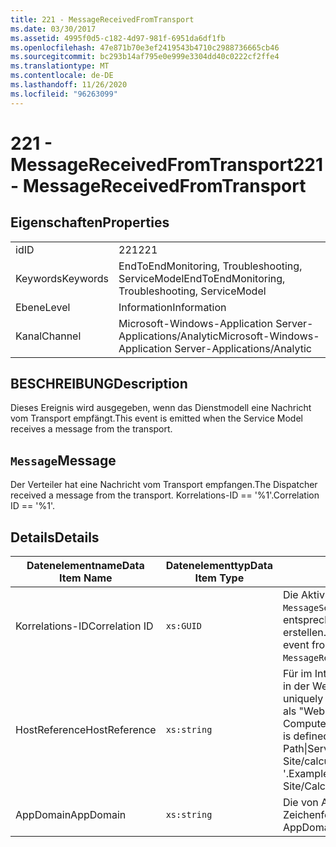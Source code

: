 ```yaml
---
title: 221 - MessageReceivedFromTransport
ms.date: 03/30/2017
ms.assetid: 4995f0d5-c182-4d97-981f-6951da6df1fb
ms.openlocfilehash: 47e871b70e3ef2419543b4710c2988736665cb46
ms.sourcegitcommit: bc293b14af795e0e999e3304dd40c0222cf2ffe4
ms.translationtype: MT
ms.contentlocale: de-DE
ms.lasthandoff: 11/26/2020
ms.locfileid: "96263099"
---
```

# <a name="221---messagereceivedfromtransport"></a><span data-ttu-id="8c327-102">221 - MessageReceivedFromTransport</span><span class="sxs-lookup"><span data-stu-id="8c327-102">221 - MessageReceivedFromTransport</span></span>

## <a name="properties"></a><span data-ttu-id="8c327-103">Eigenschaften</span><span class="sxs-lookup"><span data-stu-id="8c327-103">Properties</span></span>  
  
|||  
|-|-|  
|<span data-ttu-id="8c327-104">id</span><span class="sxs-lookup"><span data-stu-id="8c327-104">ID</span></span>|<span data-ttu-id="8c327-105">221</span><span class="sxs-lookup"><span data-stu-id="8c327-105">221</span></span>|  
|<span data-ttu-id="8c327-106">Keywords</span><span class="sxs-lookup"><span data-stu-id="8c327-106">Keywords</span></span>|<span data-ttu-id="8c327-107">EndToEndMonitoring, Troubleshooting, ServiceModel</span><span class="sxs-lookup"><span data-stu-id="8c327-107">EndToEndMonitoring, Troubleshooting, ServiceModel</span></span>|  
|<span data-ttu-id="8c327-108">Ebene</span><span class="sxs-lookup"><span data-stu-id="8c327-108">Level</span></span>|<span data-ttu-id="8c327-109">Information</span><span class="sxs-lookup"><span data-stu-id="8c327-109">Information</span></span>|  
|<span data-ttu-id="8c327-110">Kanal</span><span class="sxs-lookup"><span data-stu-id="8c327-110">Channel</span></span>|<span data-ttu-id="8c327-111">Microsoft-Windows-Application Server-Applications/Analytic</span><span class="sxs-lookup"><span data-stu-id="8c327-111">Microsoft-Windows-Application Server-Applications/Analytic</span></span>|  
  
## <a name="description"></a><span data-ttu-id="8c327-112">BESCHREIBUNG</span><span class="sxs-lookup"><span data-stu-id="8c327-112">Description</span></span>  

 <span data-ttu-id="8c327-113">Dieses Ereignis wird ausgegeben, wenn das Dienstmodell eine Nachricht vom Transport empfängt.</span><span class="sxs-lookup"><span data-stu-id="8c327-113">This event is emitted when the Service Model receives a message from the transport.</span></span>  
  
## <a name="message"></a><span data-ttu-id="8c327-114">`Message`</span><span class="sxs-lookup"><span data-stu-id="8c327-114">Message</span></span>  

 <span data-ttu-id="8c327-115">Der Verteiler hat eine Nachricht vom Transport empfangen.</span><span class="sxs-lookup"><span data-stu-id="8c327-115">The Dispatcher received a message from the transport.</span></span> <span data-ttu-id="8c327-116">Korrelations-ID == '%1'.</span><span class="sxs-lookup"><span data-stu-id="8c327-116">Correlation ID == '%1'.</span></span>  
  
## <a name="details"></a><span data-ttu-id="8c327-117">Details</span><span class="sxs-lookup"><span data-stu-id="8c327-117">Details</span></span>  
  
|<span data-ttu-id="8c327-118">Datenelementname</span><span class="sxs-lookup"><span data-stu-id="8c327-118">Data Item Name</span></span>|<span data-ttu-id="8c327-119">Datenelementtyp</span><span class="sxs-lookup"><span data-stu-id="8c327-119">Data Item Type</span></span>|<span data-ttu-id="8c327-120">BESCHREIBUNG</span><span class="sxs-lookup"><span data-stu-id="8c327-120">Description</span></span>|  
|--------------------|--------------------|-----------------|  
|<span data-ttu-id="8c327-121">Korrelations-ID</span><span class="sxs-lookup"><span data-stu-id="8c327-121">Correlation ID</span></span>|`xs:GUID`|<span data-ttu-id="8c327-122">Die Aktivitäts-ID, die verwendet wurde, um für ein `MessageSentToTransport`-Ereignis eine Korrelation zum entsprechenden `MessageReceivedFromTransport`-Objekt zu erstellen.</span><span class="sxs-lookup"><span data-stu-id="8c327-122">The activity ID used to correlate a `MessageSentToTransport` event from a service or client to its corresponding `MessageReceivedFromTransport` on the other end.</span></span>|  
|<span data-ttu-id="8c327-123">HostReference</span><span class="sxs-lookup"><span data-stu-id="8c327-123">HostReference</span></span>|`xs:string`|<span data-ttu-id="8c327-124">Für im Internet gehostete Dienste identifiziert dieses Feld den Dienst in der Webhierarchie eindeutig.</span><span class="sxs-lookup"><span data-stu-id="8c327-124">For Web-hosted services, this field uniquely identifies the service in the Web hierarchy.</span></span> <span data-ttu-id="8c327-125">Sein Format ist als "Website Name Anwendungspfad für virtuelle Computer&#124;virtuellen Dienst Pfad&#124;Dienst Name '" definiert.</span><span class="sxs-lookup"><span data-stu-id="8c327-125">Its format is defined as 'Web Site Name Application Virtual Path&#124;Service Virtual Path&#124;ServiceName'.</span></span> <span data-ttu-id="8c327-126">Beispiel: "Default Web Site/calculatorapplication&#124;/CalculatorService.svc&#124;CalculatorService '.</span><span class="sxs-lookup"><span data-stu-id="8c327-126">Example: 'Default Web Site/CalculatorApplication&#124;/CalculatorService.svc&#124;CalculatorService'.</span></span>|  
|<span data-ttu-id="8c327-127">AppDomain</span><span class="sxs-lookup"><span data-stu-id="8c327-127">AppDomain</span></span>|`xs:string`|<span data-ttu-id="8c327-128">Die von AppDomain.CurrentDomain.FriendlyName zurückgegebene Zeichenfolge.</span><span class="sxs-lookup"><span data-stu-id="8c327-128">The string returned by AppDomain.CurrentDomain.FriendlyName.</span></span>|
